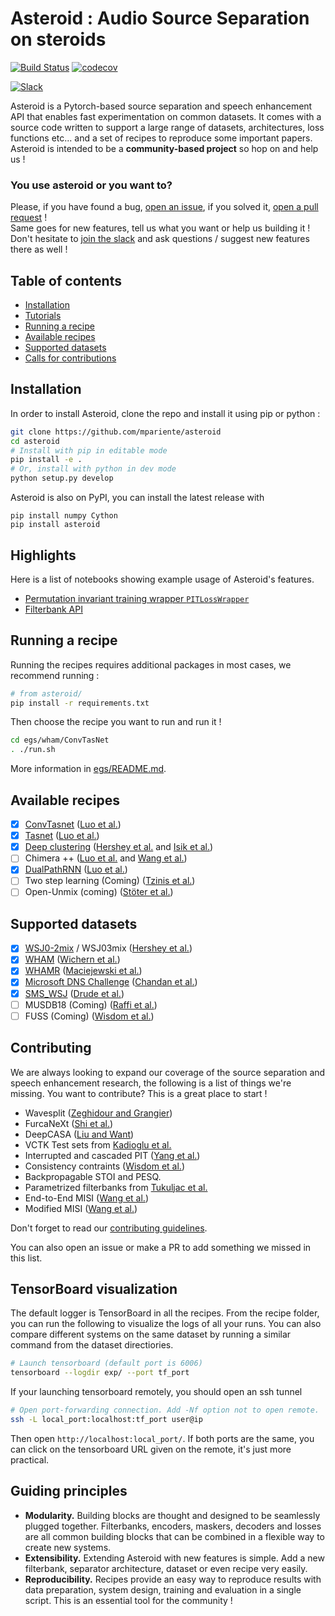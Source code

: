 # Asteroid : Audio Source Separation on steroids
[![Build Status][travis-badge]][travis]
[![codecov][codecov-badge]][codecov]

[![Slack][slack-badge]][slack-invite]

Asteroid is a Pytorch-based source separation and speech enhancement 
API that enables fast experimentation on common datasets. 
It comes with a source code written to support a large range 
of datasets, architectures, loss functions etc... and a set of
 recipes to reproduce some important papers.  
Asteroid is intended to be a __community-based project__ 
so hop on and help us !

### You use asteroid or you want to? 
Please, if you have found a bug, [open an issue][issue], 
if you solved it, [open a pull request][pr] !  
Same goes for new features, tell us what you want or help us building it !  
Don't hesitate to [join the slack][slack-invite] 
and ask questions / suggest new features there as well !
## Table of contents
- [Installation](#installation)
- [Tutorials](#highlights)
- [Running a recipe](#running-a-recipe)
- [Available recipes](#available-recipes)
- [Supported datasets](#supported-datasets)
- [Calls for contributions](#contributing)

## Installation
In order to install Asteroid, clone the repo and install it using 
pip or python :
```bash
git clone https://github.com/mpariente/asteroid
cd asteroid
# Install with pip in editable mode
pip install -e .
# Or, install with python in dev mode
python setup.py develop
```
Asteroid is also on PyPI, you can install the latest release 
with
```
pip install numpy Cython
pip install asteroid
```

## Highlights
Here is a list of notebooks showing example usage of Asteroid's features.
- [Permutation invariant training wrapper `PITLossWrapper`][pitwrapper_nb]
- [Filterbank API][fb_nb]


## Running a recipe
Running the recipes requires additional packages in most cases, 
we recommend running :
```bash
# from asteroid/
pip install -r requirements.txt
```
Then choose the recipe you want to run and run it !
```bash
cd egs/wham/ConvTasNet
. ./run.sh
```
More information in [egs/README.md](./egs).

## Available recipes 
* [x] [ConvTasnet](./egs/wham/ConvTasNet) ([Luo et al.](https://arxiv.org/abs/1809.07454))
* [x] [Tasnet](./egs/whamr/TasNet) ([Luo et al.](https://arxiv.org/abs/1711.00541))
* [x] [Deep clustering](./egs/wsj0-mix/DeepClustering) ([Hershey et al.](https://arxiv.org/abs/1508.04306) and [Isik et al.](https://arxiv.org/abs/1607.02173))
* [ ] Chimera ++ ([Luo et al.](https://arxiv.org/abs/1611.06265) and [Wang et al.](https://ieeexplore.ieee.org/document/8462507))
* [x] [DualPathRNN](./egs/wham/DPRNN) ([Luo et al.](https://arxiv.org/abs/1910.06379))
* [ ] Two step learning (Coming) ([Tzinis et al.](https://arxiv.org/abs/1910.09804))
* [ ] Open-Unmix (coming) ([Stöter et al.](https://sigsep.github.io/open-unmix/))

## Supported datasets
* [x] [WSJ0-2mix](./egs/wsj0-mix) / WSJ03mix ([Hershey et al.](https://arxiv.org/abs/1508.04306))
* [x] [WHAM](./egs/wham) ([Wichern et al.](https://arxiv.org/abs/1907.01160))
* [x] [WHAMR](./egs/whamr) ([Maciejewski et al.](https://arxiv.org/abs/1910.10279))
* [x] [Microsoft DNS Challenge](./egs/dns_challenge) ([Chandan et al.](https://arxiv.org/abs/2001.08662))
* [x] [SMS_WSJ](./egs/sms_wsj) ([Drude et al.](https://arxiv.org/abs/1910.13934))
* [ ] MUSDB18 (Coming) ([Raffi et al.](https://hal.inria.fr/hal-02190845)) 
* [ ] FUSS (Coming) ([Wisdom et al.](https://zenodo.org/record/3694384#.XmUAM-lw3g4))

## Contributing
We are always looking to expand our coverage of the source separation 
and speech enhancement research, the following is a list of 
things we're missing. 
You want to contribute? This is a great place to start !
* Wavesplit ([Zeghidour and Grangier](https://arxiv.org/abs/2002.08933))
* FurcaNeXt ([Shi et al.](https://arxiv.org/abs/1902.04891))
* DeepCASA ([Liu and Want](https://arxiv.org/abs/1904.11148))
* VCTK Test sets from [Kadioglu et al.](https://arxiv.org/pdf/2002.08688.pdf)
* Interrupted and cascaded PIT ([Yang et al.](https://arxiv.org/abs/1910.12706))
* Consistency contraints ([Wisdom et al.](https://ieeexplore.ieee.org/abstract/document/8682783))
* Backpropagable STOI and PESQ.
* Parametrized filterbanks from [Tukuljac et al.](https://openreview.net/forum?id=HyewT1BKvr)
* End-to-End MISI ([Wang et al.](https://arxiv.org/abs/1804.10204))
* Modified MISI ([Wang et al.](https://www.isca-speech.org/archive/Interspeech_2019/pdfs/3242.pdf))


Don't forget to read our [contributing guidelines](./CONTRIBUTING.md).

You can also open an issue or make a PR to add something we missed in this list.

## TensorBoard visualization
The default logger is TensorBoard in all the recipes. From the recipe folder, 
you can run the following to visualize the logs of all your runs. You can 
also compare different systems on the same dataset by running a similar command
from the dataset directiories.
```bash
# Launch tensorboard (default port is 6006)
tensorboard --logdir exp/ --port tf_port
```
If your launching tensorboard remotely, you should open an ssh tunnel
```bash
# Open port-forwarding connection. Add -Nf option not to open remote. 
ssh -L local_port:localhost:tf_port user@ip
```
Then open `http://localhost:local_port/`. If both ports are the same, you can 
click on the tensorboard URL given on the remote, it's just more practical.


## Guiding principles
* __Modularity.__ Building blocks are thought and designed to be seamlessly
plugged together. Filterbanks, encoders, maskers, decoders and losses are 
all common building blocks that can be combined in a 
flexible way to create new systems.  
* __Extensibility.__ Extending Asteroid with new features is simple.
Add a new filterbank, separator architecture, dataset or even recipe very 
easily.
* __Reproducibility.__ Recipes provide an easy way to reproduce 
results with data preparation, system design, training and evaluation in a 
single script. This is an essential tool for the community !


[comment]: <> (Badge)
[travis]: https://travis-ci.com/mpariente/asteroid
[travis-badge]: https://travis-ci.com/mpariente/asteroid.svg?branch=master
[codecov-badge]: https://codecov.io/gh/mpariente/asteroid/branch/master/graph/badge.svg
[codecov]: https://codecov.io/gh/mpariente/asteroid
[slack-badge]: https://img.shields.io/badge/slack-chat-green.svg?logo=slack
[slack-invite]: https://join.slack.com/t/asteroid-dev/shared_invite/zt-cn9y85t3-QNHXKD1Et7qoyzu1Ji5bcA

[comment]: <> (Notebooks)
[fb_nb]: https://github.com/mpariente/asteroid/blob/master/examples/Filterbank.ipynb
[pitwrapper_nb]: https://github.com/mpariente/asteroid/blob/master/examples/PITLossWrapper.ipynb

[comment]: <> (Others)
[issue]: https://github.com/mpariente/asteroid/issues/new
[pr]: https://github.com/mpariente/asteroid/compare